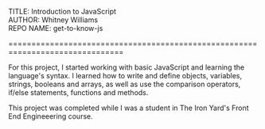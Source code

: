 TITLE: Introduction to JavaScript<br>
AUTHOR: Whitney Williams<br>
REPO NAME: get-to-know-js<br>

===============================================================================

For this project, I started working with basic JavaScript and learning the
language's syntax. I learned how to write and define objects, variables,
strings, booleans and arrays, as well as use the comparison operators, if/else
statements, functions and methods.

This project was completed while I was a student in The Iron Yard's Front End
Engineeering course.
